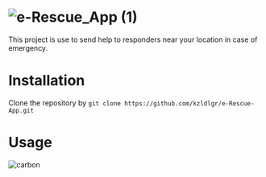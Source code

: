 # ![e-Rescue_App (1)](https://github.com/kzldlgr/e-Rescue-App/assets/99521214/7be0c12e-4a74-4ea1-b3c9-a1fae71b2166)
This project is use to send help to responders near your location in case of emergency.

# Installation
Clone the repository by `git clone https://github.com/kzldlgr/e-Rescue-App.git`

# Usage
![carbon](https://github.com/kzldlgr/e-Rescue-App/assets/99521214/612bf1b8-878b-4524-a47b-4e3118a42a1d)
